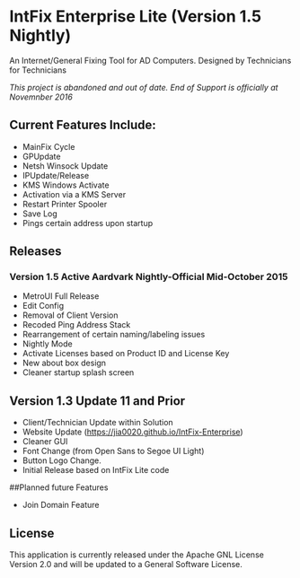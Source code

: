 # IntFix Enterprise Lite (Version 1.5 Nightly)
An Internet/General Fixing Tool for AD Computers. 
Designed by Technicians for Technicians

_This project is abandoned and out of date. End of Support is officially at Novemnber 2016_
## Current Features Include:
- MainFix Cycle
 - GPUpdate
 - Netsh Winsock Update
 - IPUpdate/Release
- KMS Windows Activate
 - Activation via a KMS Server
- Restart Printer Spooler
- Save Log
- Pings certain address upon startup

## Releases

### Version 1.5		Active Aardvark		Nightly-Official	Mid-October 2015
- MetroUI Full Release
- Edit Config
- Removal of Client Version
- Recoded Ping Address Stack
- Rearrangement of certain naming/labeling issues
- Nightly Mode
- Activate Licenses based on Product ID and License Key
- New about box design
- Cleaner startup splash screen

## Version 1.3 Update 11 and Prior
- Client/Technician Update within Solution
- Website Update (https://jia0020.github.io/IntFix-Enterprise)
- Cleaner GUI
- Font Change (from Open Sans to Segoe UI Light)
- Button Logo Change.
- Initial Release based on IntFix Lite code

##Planned future Features
- Join Domain Feature

## License
This application is currently released under the Apache GNL License Version 2.0 and will be updated to a General Software License.
